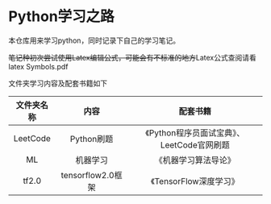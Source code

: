 <!--
 * @Author: wuwuwu
 * @Date: 2019-12-30 11:06:35
 * @LastEditors: wuwuwu
 * @LastEditTime: 2020-03-01 11:15:34
 * @Description: 
 -->
# Python学习之路
本仓库用来学习python，同时记录下自己的学习笔记。

~~笔记种初次尝试使用Latex编辑公式，可能会有不标准的地方~~Latex公式查阅请看 latex Symbols.pdf

文件夹学习内容及配套书籍如下

文件夹名称|内容|配套书籍
:--:|:--:|:--:
LeetCode|Python刷题|《Python程序员面试宝典》、LeetCode官网刷题
ML|机器学习|《机器学习算法导论》
tf2.0|tensorflow2.0框架|《TensorFlow深度学习》
